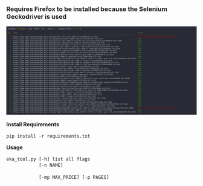 <h3>Requires Firefox to be installed because the Selenium Geckodriver is used</h3>

![Preview Screenshot](./preview.png "Preview")

**Install Requirements**<br>
```
pip install -r requirements.txt
```
**Usage**<br>
```
eka_tool.py [-h] list all flags
            [-n NAME] 
            
            [-mp MAX_PRICE] [-p PAGES]
```
